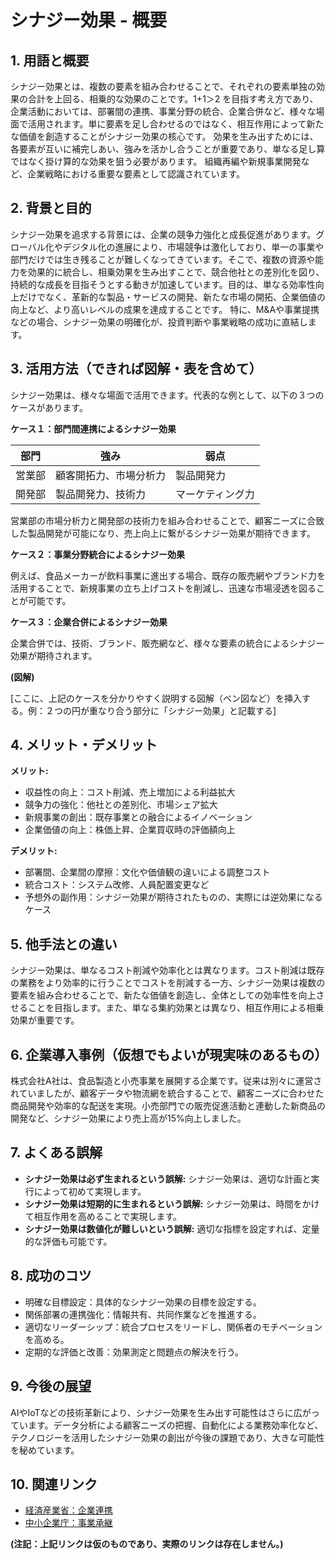 # シナジー効果 - 概要

## 1. 用語と概要

シナジー効果とは、複数の要素を組み合わせることで、それぞれの要素単独の効果の合計を上回る、相乗的な効果のことです。1+1＞2 を目指す考え方であり、企業活動においては、部署間の連携、事業分野の統合、企業合併など、様々な場面で活用されます。単に要素を足し合わせるのではなく、相互作用によって新たな価値を創造することがシナジー効果の核心です。  効果を生み出すためには、各要素が互いに補完しあい、強みを活かし合うことが重要であり、単なる足し算ではなく掛け算的な効果を狙う必要があります。  組織再編や新規事業開発など、企業戦略における重要な要素として認識されています。


## 2. 背景と目的

シナジー効果を追求する背景には、企業の競争力強化と成長促進があります。グローバル化やデジタル化の進展により、市場競争は激化しており、単一の事業や部門だけでは生き残ることが難しくなってきています。そこで、複数の資源や能力を効果的に統合し、相乗効果を生み出すことで、競合他社との差別化を図り、持続的な成長を目指そうとする動きが加速しています。目的は、単なる効率性向上だけでなく、革新的な製品・サービスの開発、新たな市場の開拓、企業価値の向上など、より高いレベルの成果を達成することです。  特に、M&Aや事業提携などの場合、シナジー効果の明確化が、投資判断や事業戦略の成功に直結します。


## 3. 活用方法（できれば図解・表を含めて）

シナジー効果は、様々な場面で活用できます。代表的な例として、以下の３つのケースがあります。

**ケース１：部門間連携によるシナジー効果**

| 部門 | 強み | 弱点 |
|---|---|---|
| 営業部 | 顧客開拓力、市場分析力 | 製品開発力 |
| 開発部 | 製品開発力、技術力 | マーケティング力 |

営業部の市場分析力と開発部の技術力を組み合わせることで、顧客ニーズに合致した製品開発が可能になり、売上向上に繋がるシナジー効果が期待できます。

**ケース２：事業分野統合によるシナジー効果**

例えば、食品メーカーが飲料事業に進出する場合、既存の販売網やブランド力を活用することで、新規事業の立ち上げコストを削減し、迅速な市場浸透を図ることが可能です。


**ケース３：企業合併によるシナジー効果**

企業合併では、技術、ブランド、販売網など、様々な要素の統合によるシナジー効果が期待されます。

**(図解)**

[ここに、上記のケースを分かりやすく説明する図解（ベン図など）を挿入する。例：２つの円が重なり合う部分に「シナジー効果」と記載する]


## 4. メリット・デメリット

**メリット:**

* 収益性の向上：コスト削減、売上増加による利益拡大
* 競争力の強化：他社との差別化、市場シェア拡大
* 新規事業の創出：既存事業との融合によるイノベーション
* 企業価値の向上：株価上昇、企業買収時の評価額向上

**デメリット:**

* 部署間、企業間の摩擦：文化や価値観の違いによる調整コスト
* 統合コスト：システム改修、人員配置変更など
* 予想外の副作用：シナジー効果が期待されたものの、実際には逆効果になるケース


## 5. 他手法との違い

シナジー効果は、単なるコスト削減や効率化とは異なります。コスト削減は既存の業務をより効率的に行うことでコストを削減する一方、シナジー効果は複数の要素を組み合わせることで、新たな価値を創造し、全体としての効率性を向上させることを目指します。また、単なる集約効果とは異なり、相互作用による相乗効果が重要です。


## 6. 企業導入事例（仮想でもよいが現実味のあるもの）

株式会社A社は、食品製造と小売事業を展開する企業です。従来は別々に運営されていましたが、顧客データや物流網を統合することで、顧客ニーズに合わせた商品開発や効率的な配送を実現。小売部門での販売促進活動と連動した新商品の開発など、シナジー効果により売上高が15%向上しました。


## 7. よくある誤解

* **シナジー効果は必ず生まれるという誤解:** シナジー効果は、適切な計画と実行によって初めて実現します。
* **シナジー効果は短期的に生まれるという誤解:** シナジー効果は、時間をかけて相互作用を高めることで実現します。
* **シナジー効果は数値化が難しいという誤解:**  適切な指標を設定すれば、定量的な評価も可能です。


## 8. 成功のコツ

* 明確な目標設定：具体的なシナジー効果の目標を設定する。
* 関係部署の連携強化：情報共有、共同作業などを推進する。
* 適切なリーダーシップ：統合プロセスをリードし、関係者のモチベーションを高める。
* 定期的な評価と改善：効果測定と問題点の解決を行う。


## 9. 今後の展望

AIやIoTなどの技術革新により、シナジー効果を生み出す可能性はさらに広がっています。データ分析による顧客ニーズの把握、自動化による業務効率化など、テクノロジーを活用したシナジー効果の創出が今後の課題であり、大きな可能性を秘めています。


## 10. 関連リンク

* [経済産業省：企業連携](仮のURL)
* [中小企業庁：事業承継](仮のURL)


**(注記：上記リンクは仮のものであり、実際のリンクは存在しません。)**
